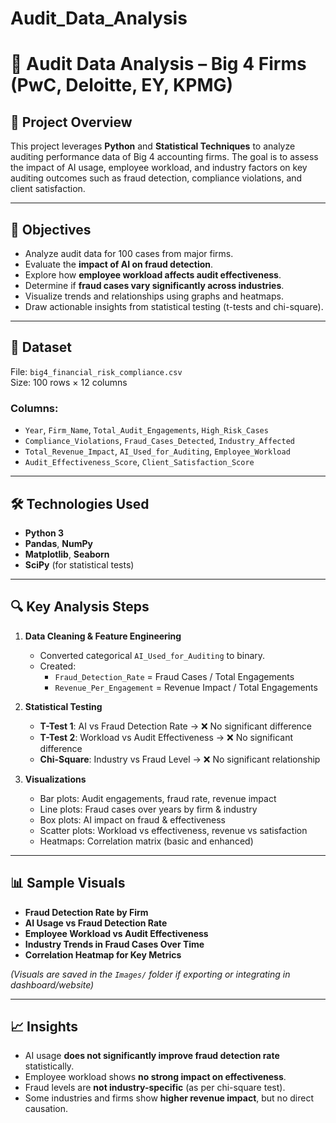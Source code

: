 # Audit_Data_Analysis
# 🧾 Audit Data Analysis – Big 4 Firms (PwC, Deloitte, EY, KPMG)

## 📌 Project Overview

This project leverages **Python** and **Statistical Techniques** to analyze auditing performance data of Big 4 accounting firms. The goal is to assess the impact of AI usage, employee workload, and industry factors on key auditing outcomes such as fraud detection, compliance violations, and client satisfaction.

---

## 🧠 Objectives

- Analyze audit data for 100 cases from major firms.
- Evaluate the **impact of AI on fraud detection**.
- Explore how **employee workload affects audit effectiveness**.
- Determine if **fraud cases vary significantly across industries**.
- Visualize trends and relationships using graphs and heatmaps.
- Draw actionable insights from statistical testing (t-tests and chi-square).

---

## 📂 Dataset

File: `big4_financial_risk_compliance.csv`  
Size: 100 rows × 12 columns

### Columns:
- `Year`, `Firm_Name`, `Total_Audit_Engagements`, `High_Risk_Cases`
- `Compliance_Violations`, `Fraud_Cases_Detected`, `Industry_Affected`
- `Total_Revenue_Impact`, `AI_Used_for_Auditing`, `Employee_Workload`
- `Audit_Effectiveness_Score`, `Client_Satisfaction_Score`

---

## 🛠️ Technologies Used

- **Python 3**
- **Pandas**, **NumPy**
- **Matplotlib**, **Seaborn**
- **SciPy** (for statistical tests)

---

## 🔍 Key Analysis Steps

1. **Data Cleaning & Feature Engineering**
   - Converted categorical `AI_Used_for_Auditing` to binary.
   - Created:
     - `Fraud_Detection_Rate` = Fraud Cases / Total Engagements
     - `Revenue_Per_Engagement` = Revenue Impact / Total Engagements

2. **Statistical Testing**
   - **T-Test 1**: AI vs Fraud Detection Rate → ❌ No significant difference
   - **T-Test 2**: Workload vs Audit Effectiveness → ❌ No significant difference
   - **Chi-Square**: Industry vs Fraud Level → ❌ No significant relationship

3. **Visualizations**
   - Bar plots: Audit engagements, fraud rate, revenue impact
   - Line plots: Fraud cases over years by firm & industry
   - Box plots: AI impact on fraud & effectiveness
   - Scatter plots: Workload vs effectiveness, revenue vs satisfaction
   - Heatmaps: Correlation matrix (basic and enhanced)

---

## 📊 Sample Visuals

- **Fraud Detection Rate by Firm**  
- **AI Usage vs Fraud Detection Rate**  
- **Employee Workload vs Audit Effectiveness**  
- **Industry Trends in Fraud Cases Over Time**  
- **Correlation Heatmap for Key Metrics**

*(Visuals are saved in the `Images/` folder if exporting or integrating in dashboard/website)*

---

## 📈 Insights

- AI usage **does not significantly improve fraud detection rate** statistically.
- Employee workload shows **no strong impact on effectiveness**.
- Fraud levels are **not industry-specific** (as per chi-square test).
- Some industries and firms show **higher revenue impact**, but no direct causation.
